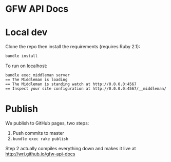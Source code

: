 # GFW API Docs

# Local dev

Clone the repo then install the requirements (requires Ruby 2.1):

```bash
bundle install
```

To run on localhost:

```
bundle exec middleman server
== The Middleman is loading
== The Middleman is standing watch at http://0.0.0.0:4567
== Inspect your site configuration at http://0.0.0.0:4567/__middleman/
```

# Publish

We publish to GitHub pages, two steps:

1. Push commits to master
2. ```bundle exec rake publish```

Step 2 actually compiles everything down and makes it live at http://wri.github.io/gfw-api-docs


